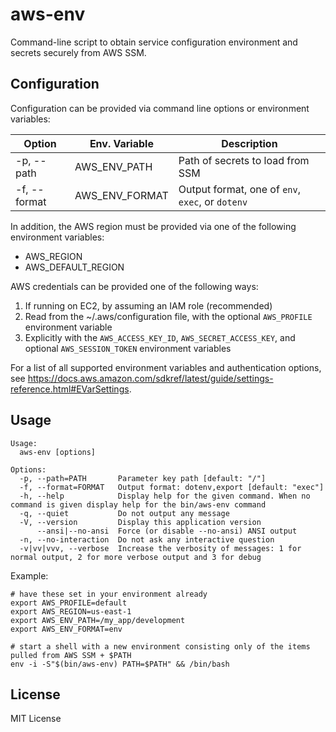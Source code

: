 # aws-env

Command-line script to obtain service configuration environment and secrets securely from AWS SSM.

## Configuration

Configuration can be provided via command line options or environment variables:

Option       | Env. Variable  | Description
-------------|----------------|-------------------------------------------------
-p, --path   | AWS_ENV_PATH   | Path of secrets to load from SSM
-f, --format | AWS_ENV_FORMAT | Output format, one of `env`, `exec`, or `dotenv`

In addition, the AWS region must be provided via one of the following environment variables:

* AWS_REGION
* AWS_DEFAULT_REGION

AWS credentials can be provided one of the following ways:

1. If running on EC2, by assuming an IAM role (recommended)
2. Read from the ~/.aws/configuration file, with the optional `AWS_PROFILE` environment variable
3. Explicitly with the `AWS_ACCESS_KEY_ID`, `AWS_SECRET_ACCESS_KEY`, and optional `AWS_SESSION_TOKEN` environment variables

For a list of all supported environment variables and authentication options, see https://docs.aws.amazon.com/sdkref/latest/guide/settings-reference.html#EVarSettings.

## Usage

```
Usage:
  aws-env [options]

Options:
  -p, --path=PATH       Parameter key path [default: "/"]
  -f, --format=FORMAT   Output format: dotenv,export [default: "exec"]
  -h, --help            Display help for the given command. When no command is given display help for the bin/aws-env command
  -q, --quiet           Do not output any message
  -V, --version         Display this application version
      --ansi|--no-ansi  Force (or disable --no-ansi) ANSI output
  -n, --no-interaction  Do not ask any interactive question
  -v|vv|vvv, --verbose  Increase the verbosity of messages: 1 for normal output, 2 for more verbose output and 3 for debug
```

Example:

    # have these set in your environment already
    export AWS_PROFILE=default
    export AWS_REGION=us-east-1
    export AWS_ENV_PATH=/my_app/development
    export AWS_ENV_FORMAT=env
    
    # start a shell with a new environment consisting only of the items pulled from AWS SSM + $PATH
    env -i -S"$(bin/aws-env) PATH=$PATH" && /bin/bash

## License

MIT License
